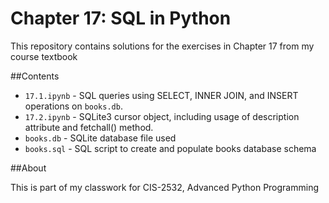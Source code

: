 # Chapter 17: SQL in Python

This repository contains solutions for the exercises in Chapter 17 from my course textbook

##Contents

- `17.1.ipynb` - SQL queries using SELECT, INNER JOIN, and INSERT operations on `books.db`.
- `17.2.ipynb` - SQLite3 cursor object, including usage of description attribute and fetchall() method.
- `books.db` - SQLite database file used
- `books.sql` - SQL script to create and populate books database schema

##About

This is part of my classwork for CIS-2532, Advanced Python Programming